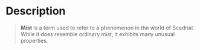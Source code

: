 # Description 
>**Mist** is a term used to refer to a phenomenon in the world of Scadrial. While it does resemble ordinary mist, it exhibits many unusual properties.